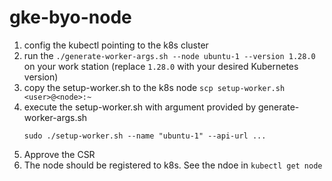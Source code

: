 # gke-byo-node

1. config the kubectl pointing to the k8s cluster
1. run the `./generate-worker-args.sh --node ubuntu-1 --version 1.28.0` on your work station (replace `1.28.0` with your desired Kubernetes version)
1. copy the setup-worker.sh to the k8s node `scp setup-worker.sh <user>@<node>:~`
1. execute the  setup-worker.sh  with argument provided by generate-worker-args.sh
   ```
   sudo ./setup-worker.sh --name "ubuntu-1" --api-url ...
   ```
1. Approve the CSR
1. The node should be registered to k8s. See the ndoe in `kubectl get node`